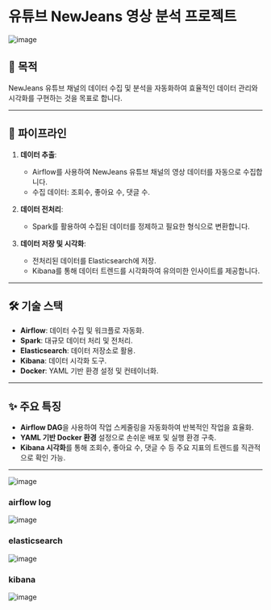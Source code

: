 # 유튜브 NewJeans 영상 분석 프로젝트
![image](https://github.com/user-attachments/assets/07acdf41-d5a2-44c9-a9d4-e250300eae5c)

## 📌 목적
NewJeans 유튜브 채널의 데이터 수집 및 분석을 자동화하여 효율적인 데이터 관리와 시각화를 구현하는 것을 목표로 합니다.

---

## 📂 파이프라인
1. **데이터 추출**:
   - Airflow를 사용하여 NewJeans 유튜브 채널의 영상 데이터를 자동으로 수집합니다.
   - 수집 데이터: 조회수, 좋아요 수, 댓글 수.

2. **데이터 전처리**:
   - Spark를 활용하여 수집된 데이터를 정제하고 필요한 형식으로 변환합니다.

3. **데이터 저장 및 시각화**:
   - 전처리된 데이터를 Elasticsearch에 저장.
   - Kibana를 통해 데이터 트렌드를 시각화하여 유의미한 인사이트를 제공합니다.

---

## 🛠 기술 스택
- **Airflow**: 데이터 수집 및 워크플로 자동화.
- **Spark**: 대규모 데이터 처리 및 전처리.
- **Elasticsearch**: 데이터 저장소로 활용.
- **Kibana**: 데이터 시각화 도구.
- **Docker**: YAML 기반 환경 설정 및 컨테이너화.

---

## ✨ 주요 특징
- **Airflow DAG**을 사용하여 작업 스케줄링을 자동화하여 반복적인 작업을 효율화.
- **YAML 기반 Docker 환경** 설정으로 손쉬운 배포 및 실행 환경 구축.
- **Kibana 시각화**를 통해 조회수, 좋아요 수, 댓글 수 등 주요 지표의 트렌드를 직관적으로 확인 가능.

---




![image](https://github.com/user-attachments/assets/21b6f86b-98a2-4c20-84a1-0e8f6949f191)

### airflow log
![image](https://github.com/user-attachments/assets/9091433b-d2de-4db2-8361-69b9e3e7f702)

### elasticsearch
![image](https://github.com/user-attachments/assets/2d204cd6-0a24-4fdc-b18f-454514209ca0)


### kibana
![image](https://github.com/user-attachments/assets/8c0e23e0-43a6-47c6-84a9-d9def21ab802)
